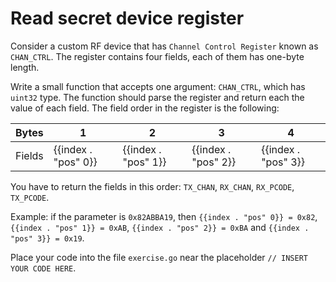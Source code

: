 # Read secret device register

Consider a custom RF device that has `Channel Control Register` known as `CHAN_CTRL`. The register contains four fields, each of them has one-byte length.

Write a small function that accepts one argument: `CHAN_CTRL`, which has `uint32` type. The function should parse the register and return each the value of each field. The field order in the register is the following:

| **Bytes** | **1**   | **2**   | **3**    | **4**    |
|-----------|---------|---------|----------|----------|
| Fields    | {{index . "pos" 0}} | {{index . "pos" 1}} | {{index . "pos" 2}} | {{index . "pos" 3}} |

You have to return the fields in this order: `TX_CHAN`, `RX_CHAN`, `RX_PCODE`, `TX_PCODE`.

Example: if the parameter is `0x82ABBA19`, then `{{index . "pos" 0}} = 0x82`, `{{index . "pos" 1}} = 0xAB`, `{{index . "pos" 2}} = 0xBA` and `{{index . "pos" 3}} = 0x19`.

Place your code into the file `exercise.go` near the placeholder `// INSERT YOUR CODE HERE`.
